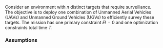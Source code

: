 Consider an environment with $n$ distinct targets that require surveillance. The objective is to deploy one combination of Unmanned Aerial Vehicles (UAVs) and Unmanned Ground Vehicles (UGVs) to efficiently survey these targets. The mission has one primary constraint $E!=0$ and one optimization constraints total time $T$.



### Assumptions

